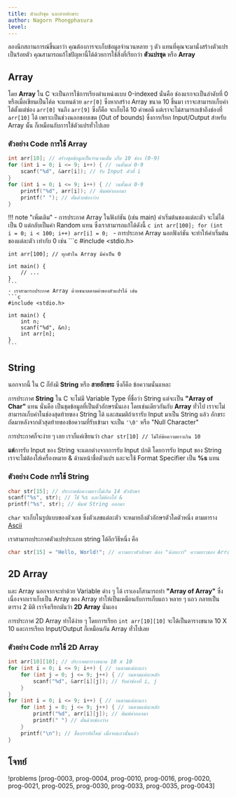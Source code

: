 ```yaml
---
title: ตัวแปรชุด และสายอักขระ
author: Nagorn Phongphasura
level:
---
```


ลองนึกสถานการณ์ขึ้นมาว่า คุณต้องการจะเก็บข้อมูลจำนวนหลาย ๆ ตัว แทนที่คุณจะมานั่งสร้างตัวแปรเป็นร้อยตัว คุณสามารถแก้ไขปัญหานี้ได้ด้วยการใช้สิ่งที่เรียกว่า **ตัวแปรชุด** หรือ **Array**

## Array

โดย **Array** ใน C จะเป็นการใช้การเรียงตำแหน่งแบบ 0-indexed นั่นคือ ช่องแรกจะเป็นลำดับที่ 0 หรือเมื่อเขียนเป็นโค้ด จะแทนด้วย `arr[0]` ซึ่งหากสร้าง Array ขนาด $10$ ขึ้นมา เราจะสามารถเก็บค่าได้ตั้งแต่ช่อง `arr[0]` จนถึง `arr[9]` ซึ่งก็คือ จะเก็บได้ $10$ ค่าพอดี แต่เราจะไม่สามารถเข้าถึงช่องที่ `arr[10]` ได้ เพราะเป็นช่วงนอกขอบเขต (Out of bounds)
ซึ่งการเรียก Input/Output สำหรับ Array นั้น ก็เหมือนกับการใช้ตัวแปรทั่วไปเลย

### ตัวอย่าง Code การใช้ Array

```c
int arr[10]; // สร้างชุดข้อมูลเป็นจำนวนเต็ม เก็บ 10 ช่อง (0-9)
for (int i = 0; i <= 9; i++) { // วนตั้งแต่ 0-9
    scanf("%d", &arr[i]); // รับ Input ตัวที่ i
}
for (int i = 0; i <= 9; i++) { // วนตั้งแต่ 0-9
    printf("%d", arr[i]); // พิมพ์ค่าออกมา
    printf(" "); // คั่นด้วยช่องว่าง
}
```

!!! note "เพิ่มเติม"
    - การประกาศ Array ในฟังก์ชัน (เช่น main) ค่าเริ่มต้นของแต่ละตัว จะไม่ได้เป็น 0 แต่กลับเป็นค่า Random แทน ซึ่งเราสามารถแก้ได้ดังนี้
    ```c
    int arr[100];
    for (int i = 0; i < 100; i++) arr[i] = 0;
    ```
    - การประกาศ Array นอกฟังก์ชัน จะทำให้ค่าเริ่มต้นของแต่ละตัว เท่ากับ 0 เช่น
    ```c
    #include <stdio.h>

    int arr[100]; // ทุกตัวใน Array มีค่าเป็น 0

    int main() {
        // ...
    }
    ```
    - เราสามารถประกาศ Array ด้วยขนาดตามค่าของตัวแปรได้ เช่น
    ```c
    #include <stdio.h>

    int main() {
        int n;
        scanf("%d", &n);
        int arr[n];
    }
    ```

## String

นอกจากนี้ ใน C ก็ยังมี **String** หรือ **สายอักขระ** ซึ่งก็คือ ข้อความนั่นแหละ

การประกาศ **String** ใน C จะไม่มี Variable Type ที่ชื่อว่า String แต่จะเป็น **"Array of Char"** แทน นั่นคือ เป็นชุดข้อมูลที่เป็นตัวอักษรนั่นเอง โดยเช่นเดียวกันกับ **Array** ทั่วไป เราจะไม่สามารถเก็บค่าในช่องสุดท้ายของ String ได้ และสมมติถ้าเรารับ Input มาเป็น String แล้ว อักขระถัดมาหลังจากตัวสุดท้ายของข้อความที่รับเข้ามา จะเป็น `'\0'` หรือ "Null Character"

การประกาศก็จะง่าย ๆ เลย เราก็แค่เขียนว่า `char str[10] // ไม่ให้ข้อความยาวเกิน 10`

**แต่**การรับ Input ของ String จะแตกต่างจากการรับ Input ปกติ โดยการรับ Input ของ String เราจะไม่ต้องใส่เครื่องหมาย & ด้านหน้าชื่อตัวแปร และจะใช้ Format Specifier เป็น **%s** แทน

### ตัวอย่าง Code การใช้ String

```c
char str[15]; // ประกาศข้อความยาวไม่เกิน 14 ตัวอักษร
scanf("%s", str); // ใช้ %s และไม่ต้องใส่ &
printf("%s", str); // พิมพ์ String ออกมา
```

`char` จะเก็บในรูปแบบของตัวเลข ซึ่งตัวเลขแต่ละตัว จะหมายถึงตัวอักษรตัวใดตัวหนึ่ง ตามตาราง [Ascii](https://media.geeksforgeeks.org/wp-content/uploads/20240304094301/ASCII-Table.png)

เราสามารถประกาศตัวแปรประเภท string ได้อีกวิธีหนึ่ง คือ

```c
char str[15] = "Hello, World!"; // ความยาวตัวอักษร ต้อง "น้อยกว่า" ความยาวของ Array นั่นคือในกรณีนี้ จะต้องยาวไม่เกิน 14 ตัวอักษร
```

## 2D Array

และ Array นอกจากจะทำด้วย Variable ต่าง ๆ ได้ เราเองก็สามารถทำ **"Array of Array"** ซึ่งเนื่องจากเราเก็บเป็น Array ของ Array ทำให้เป็นเหมือนกับการเก็บแถว หลาย ๆ แถว กลายเป็นตาราง 2 มิติ เราจึงเรียกมันว่า **2D Array** นั่นเอง

การประกาศ 2D Array ทำได้ง่าย ๆ โดยการเรียก `int arr[10][10]` จะได้เป็นตารางขนาด $10$ X $10$
และการเรียก Input/Output ก็เหมือนกัน Array ทั่วไปเลย

### ตัวอย่าง Code การใช้ 2D Array

```c
int arr[10][10]; // ประกาศตารางขนาด 10 x 10
for (int i = 0; i <= 9; i++) { // วนตามแต่ละแถว
    for (int j = 0; j <= 9; j++) { // วนตามแต่ละหลัก
        scanf("%d", &arr[i][j]); // รับค่าช่องที่ i, j
    }
}
for (int i = 0; i <= 9; i++) { // วนตามแต่ละแถว
    for (int j = 0; j <= 9; j++) { // วนตามแต่ละหลัก
        printf("%d", arr[i][j]); // พิมพ์ค่าออกมา
        printf(" ") // ตั่นด้วยช่องว่าง
    }
    printf("\n"); // ขึ้นบรรทัดใหม่ เมื่อจบแถวนั้นแล้ว
}
```

## โจทย์

!problems [prog-0003, prog-0004, prog-0010, prog-0016, prog-0020, prog-0021, prog-0025, prog-0030, prog-0033, prog-0035, prog-0043]

